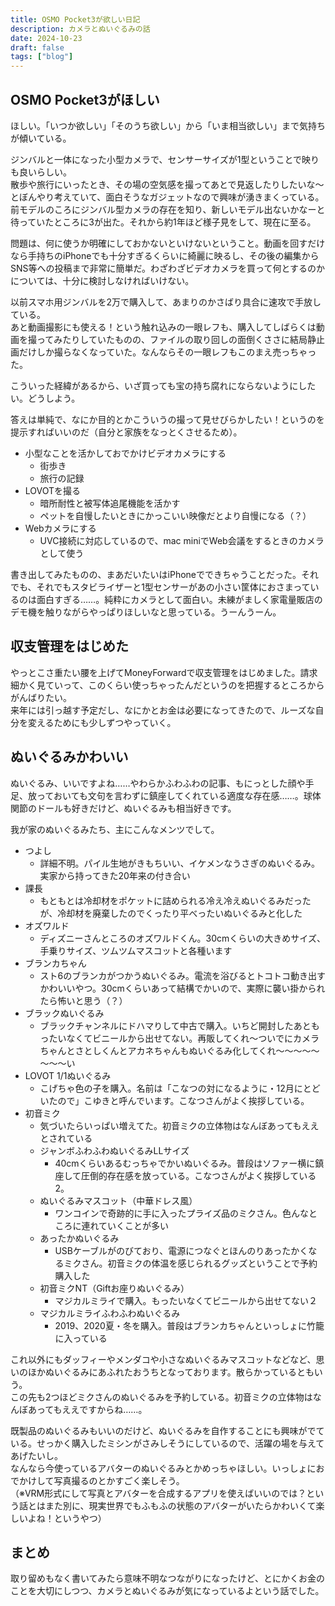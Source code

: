 ```yaml
---
title: OSMO Pocket3が欲しい日記
description: カメラとぬいぐるみの話
date: 2024-10-23
draft: false
tags: ["blog"]
---
```

## OSMO Pocket3がほしい
ほしい。「いつか欲しい」「そのうち欲しい」から「いま相当欲しい」まで気持ちが傾いている。

ジンバルと一体になった小型カメラで、センサーサイズが1型ということで映りも良いらしい。  
散歩や旅行にいったとき、その場の空気感を撮ってあとで見返したりしたいな～とぼんやり考えていて、面白そうなガジェットなので興味が湧きまくっている。前モデルのころにジンバル型カメラの存在を知り、新しいモデル出ないかなーと待っていたところに3が出た。それから約1年ほど様子見をして、現在に至る。

問題は、何に使うか明確にしておかないといけないということ。動画を回すだけなら手持ちのiPhoneでも十分すぎるくらいに綺麗に映るし、その後の編集からSNS等への投稿まで非常に簡単だ。わざわざビデオカメラを買って何とするのかについては、十分に検討しなければいけない。

以前スマホ用ジンバルを2万で購入して、あまりのかさばり具合に速攻で手放している。  
あと動画撮影にも使える！という触れ込みの一眼レフも、購入してしばらくは動画を撮ってみたりしていたものの、ファイルの取り回しの面倒くささに結局静止画だけしか撮らなくなっていた。なんならその一眼レフもこのまえ売っちゃった。

こういった経緯があるから、いざ買っても宝の持ち腐れにならないようにしたい。どうしよう。

答えは単純で、なにか目的とかこういうの撮って見せびらかしたい！というのを提示すればいいのだ（自分と家族をなっとくさせるため）。

- 小型なことを活かしておでかけビデオカメラにする
  - 街歩き
  - 旅行の記録
- LOVOTを撮る
  - 暗所耐性と被写体追尾機能を活かす
  - ペットを自慢したいときにかっこいい映像だとより自慢になる（？）
- Webカメラにする
  - UVC接続に対応しているので、mac miniでWeb会議をするときのカメラとして使う

書き出してみたものの、まあだいたいはiPhoneでできちゃうことだった。それでも、それでもスタビライザーと1型センサーがあの小さい筐体におさまっているのは面白すぎる……。純粋にカメラとして面白い。未練がましく家電量販店のデモ機を触りながらやっぱりほしいなと思っている。うーんうーん。

## 収支管理をはじめた
やっとこさ重たい腰を上げてMoneyForwardで収支管理をはじめました。請求細かく見ていって、このくらい使っちゃったんだというのを把握するところからがんばりたい。  
来年には引っ越す予定だし、なにかとお金は必要になってきたので、ルーズな自分を変えるためにも少しずつやっていく。

## ぬいぐるみかわいい
ぬいぐるみ、いいですよね……やわらかふわふわの記事、もにっとした顔や手足、放っておいても文句を言わずに鎮座してくれている適度な存在感……。球体関節のドールも好きだけど、ぬいぐるみも相当好きです。

我が家のぬいぐるみたち、主にこんなメンツでして。
- つよし
  - 詳細不明。パイル生地がきもちいい、イケメンなうさぎのぬいぐるみ。実家から持ってきた20年来の付き合い
- 課長 
  - もともとは冷却材をポケットに詰められる冷え冷えぬいぐるみだったが、冷却材を廃棄したのでくったり平べったいぬいぐるみと化した
- オズワルド
  - ディズニーさんところのオズワルドくん。30cmくらいの大きめサイズ、手乗りサイズ、ツムツムマスコットと各種います
- ブランカちゃん
  - スト6のブランカがつかうぬいぐるみ。電流を浴びるとトコトコ動き出すかわいいやつ。30cmくらいあって結構でかいので、実際に襲い掛かられたら怖いと思う（？）
- ブラックぬいぐるみ
  - ブラックチャンネルにドハマりして中古で購入。いちど開封したあともったいなくてビニールから出せてない。再販してくれ～ついでにカメラちゃんとさとしくんとアカネちゃんもぬいぐるみ化してくれ～～～～～～～～い
- LOVOT 1/1ぬいぐるみ
  - こげちゃ色の子を購入。名前は「こなつの対になるように・12月にとどいたので」こゆきと呼んでいます。こなつさんがよく挨拶している。
- 初音ミク
  - 気づいたらいっぱい増えてた。初音ミクの立体物はなんぼあってもええとされている
  - ジャンボふわふわぬいぐるみLLサイズ
    - 40cmくらいあるむっちゃでかいぬいぐるみ。普段はソファー横に鎮座して圧倒的存在感を放っている。こなつさんがよく挨拶している2。
  - ぬいぐるみマスコット（中華ドレス風）
    - ワンコインで奇跡的に手に入ったプライズ品のミクさん。色んなところに連れていくことが多い
  - あったかぬいぐるみ
    - USBケーブルがのびており、電源につなぐとほんのりあったかくなるミクさん。初音ミクの体温を感じられるグッズということで予約購入した
  - 初音ミクNT（Giftお座りぬいぐるみ）
    - マジカルミライで購入。もったいなくてビニールから出せてない２
  - マジカルミライふわふわぬいぐるみ
    - 2019、2020夏・冬を購入。普段はブランカちゃんといっしょに竹籠に入っている

これ以外にもダッフィーやメンダコや小さなぬいぐるみマスコットなどなど、思いのほかぬいぐるみにあふれたおうちとなっております。散らかっているともいう。  
この先も2つほどミクさんのぬいぐるみを予約している。初音ミクの立体物はなんぼあってもええですからね……。

既製品のぬいぐるみもいいのだけど、ぬいぐるみを自作することにも興味がでている。せっかく購入したミシンがさみしそうにしているので、活躍の場を与えてあげたいし。  
なんなら今使っているアバターのぬいぐるみとかめっちゃほしい。いっしょにおでかけして写真撮るのとかすごく楽しそう。  
（※VRM形式にして写真とアバターを合成するアプリを使えばいいのでは？という話とはまた別に、現実世界でもふもふの状態のアバターがいたらかわいくて楽しいよね！というやつ）

## まとめ
取り留めもなく書いてみたら意味不明なつながりになったけど、とにかくお金のことを大切にしつつ、カメラとぬいぐるみが気になっているよという話でした。